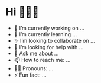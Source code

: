 # Hi 🙋🏻‍♂️

- 🔭 I’m currently working on ...
- 🌱 I’m currently learning ...
- ✨ I’m looking to collaborate on ...
- 🤔 I’m looking for help with ...
- 💬 Ask me about ...
- 📫 How to reach me: ...
- 🕴🏼 Pronouns: ...
- ⚡ Fun fact: ...
